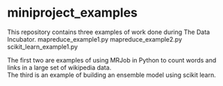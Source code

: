 # miniproject_examples

This repository contains three examples of work done during The Data Incubator.
mapreduce_example1.py
mapreduce_example2.py
scikit_learn_example1.py

The first two are examples of using MRJob in Python to count words and links in a large set of wikipedia data.  
The third is an example of building an ensemble model using scikit learn.

